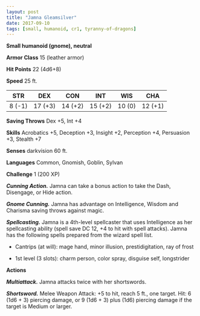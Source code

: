 ```yaml
---
layout: post
title: "Jamna Gleamsilver"
date: 2017-09-10
tags: [small, humanoid, cr1, tyranny-of-dragons]
---
```


**Small humanoid (gnome), neutral**

**Armor Class** 15 (leather armor)

**Hit Points** 22 (4d6+8)

**Speed** 25 ft.

|   STR   |   DEX   |   CON   |   INT   |   WIS   |   CHA   |
|:-----:|:-----:|:-----:|:-----:|:-----:|:-----:|
| 8 (-1) | 17 (+3) | 14 (+2) | 15 (+2) | 10 (0) | 12 (+1) |

**Saving Throws** Dex +5, Int +4

**Skills** Acrobatics +5, Deception +3, Insight +2, Perception +4, Persuasion +3, Stealth +7

**Senses** darkvision 60 ft.

**Languages** Common, Gnomish, Goblin, Sylvan

**Challenge** 1 (200 XP)

***Cunning Action.*** Jamna can take a bonus action to take the Dash, Disengage, or Hide action.

***Gnome Cunning.*** Jamna has advantage on Intelligence, Wisdom and Charisma saving throws against magic.

***Spellcasting.*** Jamna is a 4th-level spellcaster that uses Intelligence as her spellcasting ability (spell save DC 12, +4 to hit with spell attacks). Jamna has the following spells prepared from the wizard spell list.

* Cantrips (at will): mage hand, minor illusion, prestidigitation, ray of frost

* 1st level (3 slots): charm person, color spray, disguise self, longstrider

**Actions**

***Multiattack.*** Jamna attacks twice with her shortswords.

***Shortsword.*** Melee Weapon Attack: +5 to hit, reach 5 ft., one target. Hit: 6 (1d6 + 3) piercing damage, or 9 (1d6 + 3) plus (1d6) piercing damage if the target is Medium or larger.

